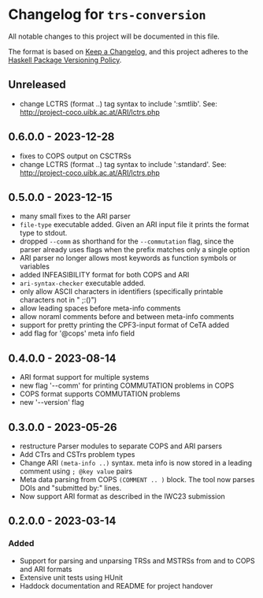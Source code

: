 # Changelog for `trs-conversion`

All notable changes to this project will be documented in this file.

The format is based on [Keep a Changelog](https://keepachangelog.com/en/1.0.0/),
and this project adheres to the
[Haskell Package Versioning Policy](https://pvp.haskell.org/).

## Unreleased
- change LCTRS (format ..) tag syntax to include ':smtlib'. See:
  http://project-coco.uibk.ac.at/ARI/lctrs.php

## 0.6.0.0 - 2023-12-28
- fixes to COPS output on CSCTRSs
- change LCTRS (format ..) tag syntax to include ':standard'. See:
  http://project-coco.uibk.ac.at/ARI/lctrs.php

## 0.5.0.0 - 2023-12-15
- many small fixes to the ARI parser
- `file-type` executable added. Given an ARI input file it prints the format
  type to stdout.
- dropped `--comm` as shorthand for the `--commutation` flag, since the parser
  already uses flags when the prefix matches only a single option
- ARI parser no longer allows most keywords as function symbols or variables
- added INFEASIBILITY format for both COPS and ARI
- `ari-syntax-checker` executable added.
- only allow ASCII characters in identifiers
  (specifically printable characters not in " ;:()")
- allow leading spaces before meta-info comments
- allow noraml comments before and between meta-info comments
- support for pretty printing the CPF3-input format of CeTA added
- add flag for '@cops' meta info field

## 0.4.0.0 - 2023-08-14
- ARI format support for multiple systems
- new flag '--comm' for printing COMMUTATION problems in COPS
- COPS format supports COMMUTATION problems
- new '--version' flag

## 0.3.0.0 - 2023-05-26
- restructure Parser modules to separate COPS and ARI parsers
- Add CTrs and CSTrs problem types
- Change ARI `(meta-info ..)` syntax.
  meta info is now stored in a leading comment using `; @key value` pairs
- Meta data parsing from COPS `(COMMENT .. )` block.
  The tool now parses DOIs and "submitted by:" lines.
- Now support ARI format as described in the IWC23 submission

## 0.2.0.0 - 2023-03-14

### Added

- Support for parsing and unparsing TRSs and MSTRSs from and to COPS and ARI formats
- Extensive unit tests using HUnit
- Haddock documentation and README for project handover
